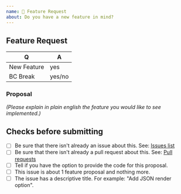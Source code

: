 ```yaml
---
name: 🎉 Feature Request
about: Do you have a new feature in mind?
---
```


## Feature Request

| Q           | A      |
|-------------|--------|
| New Feature | yes    |
| BC Break    | yes/no |

### Proposal

_(Please explain in plain english the feature you would like to see implemented.)_

## Checks before submitting

* [ ] Be sure that there isn't already an issue about this. See: [Issues list](https://github.com/bakame-php/aide-ndjson/issues)
* [ ] Be sure that there isn't already a pull request about this. See: [Pull requests](https://github.com/bakame-php/aide-ndjson/pulls)
* [ ] Tell if you have the option to provide the code for this proposal.
* [ ] This issue is about 1 feature proposal and nothing more.
* [ ] The issue has a descriptive title. For example: "Add JSON render option".
